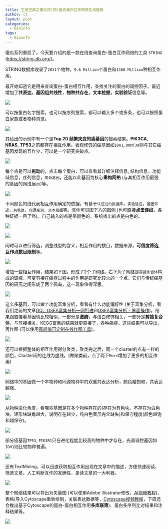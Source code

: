 ```yaml
---
title: 生信宝典之傻瓜式(四)蛋白蛋白互作网络在线搜索
author: ct
layout: post
categories:
  - Bioinfo
tags:
  - Bioinfo
---
```


傻瓜系列重启了，今天要介绍的是一款在线查询蛋白-蛋白互作网络的工具 `STRING` (<https://string-db.org/>)。

STRING数据库收录了`2031`个物种，`9.6 Million`个蛋白和`1380 Million`种相互作用。

最开始知道它是用来查询蛋白-蛋白相互作用，查找关注的蛋白的调控因子。最近增加了**共表达**，**基因组共线性**，**物种共存在**，**文本挖掘**，**实验验证**信息等。

![](//www.ehbio.com/ehbio_resource/string_cover.png)

可以按蛋白名字搜索，也可以按序列搜索，都可以输入多个或多条，也可以按照蛋白家族或者物种浏览。

![](http://www.ehbio.com/ehbio_resource/string_search.png)

其给出的示例中有一个是**Top 20 频繁突变的癌基因**的搜索结果。**PIK3CA**, **NRAS**, **TP53**之前都存在相互作用。表观修饰的癌基因如`IDH1`, `DNMT3A`则与其它癌基因发现的互作少，可以是一个研究突破点。

![](http://www.ehbio.com/ehbio_resource/string_top20.png)

每个点是可以**拖动**的，点击每个蛋白，可以查看其详细注释信息, 结构信息，功能域信息，序列信息，`同源基因`，还能以此基因为核心**重构网络** (与其相互作用最强的基因的网络展示)等。

![](http://www.ehbio.com/ehbio_resource/string_anno.png)

不同颜色的线代表相互作用确定的依据，有基于`认证过的数据库`，`实验验证`，`基因邻近`，`共表达`，`同源推测`，`文本挖掘`等。具体可见图下方的图例 (也可直接**点击连线**，各种证据一目了然)。自己输入的点是带颜色的，系统找出的点是白色的。

![](http://www.ehbio.com/ehbio_resource/string_legend.png)

![](http://www.ehbio.com/ehbio_resource/string_edge.png)

同时可以进行筛选，调整线型的含义，相互作用的数目，数据来源，**可信度筛选**, **互作点数目限制**等。

![](http://www.ehbio.com/ehbio_resource/string_setting.png)

增加一些相互作用，结果如下图。形成了2个子网络。右下角子网络是`剪接复合体`构成的调控，可变剪接在癌症过程中的作用是研究比较火的一个点。它们与传统癌基因的研究之间形成了两个孤岛，这一现象值得深思。

![](http://www.ehbio.com/ehbio_resource/string_top20_more.png)

这么多基因，可以做个功能富集分析，看看有什么功能偏好性 (关于富集分析，看我们之前的文章[GO、GSEA富集分析一网打进](http://mp.weixin.qq.com/s/d1KCETQZ88yaOLGwAtpWYg)和[GSEA富集分析 - 界面操作](http://mp.weixin.qq.com/s/3Nd3urhfRGkw-F0LGZrlZe))。结果跟直接看基因也比较相似，一部分是**激酶**，与蛋白修饰相关，一部分是**剪接复合体**，与剪接相关。KEGG富集的结果就更直接了，各种癌症。这些结果可以导出，再作图 (可以使用[高颜值可定制在线作图工具](http://mp.weixin.qq.com/s/eSZM0iY9a0sQhLI9pG8yWA))。

![](http://www.ehbio.com/ehbio_resource/string_enrichment.png)

还可以根据整体的相互作用得分聚类，聚类完之后，同一个cluster的点有一样的颜色，Cluster间的连线为虚线。(做聚类前，点了两下`More`增加了更多的相互作用)

![](http://www.ehbio.com/ehbio_resource/string_cluster.png)

网络中的基因做一个本物种和同源物种中的双重共表达分析，颜色越饱和，共表达越强。

![](http://www.ehbio.com/ehbio_resource/string_coexpr.png)

从物种进化角度，看哪些基因是在多个物种存在的(存在为有色块，不存在为白色块，矩形块缺角越大，说明存在越少，纯白色表示完全缺失)和保守程度(颜色越饱和越保守)。

![](http://www.ehbio.com/ehbio_resource/string_geencooccurence.png)

部分癌基因`TP53`, `PIK3R1`只在进化程度比较高的物种中才存在，光谱调控基因如`IDH1`则比较物种普遍。

![](http://www.ehbio.com/ehbio_resource/string_geencooccurence2.png)

还有TextMining，可以迅速获取相互作用出现在文章中的描述，方便快速阅读、筛选文章，人工判断互作的准确性，是读文章的一大利器。

![](http://www.ehbio.com/ehbio_resource/string_textmining.png)

整个网络结果可以导出为矢量图 (可以使用Adobe Illustrator修改，[AI视频教程](http://mp.weixin.qq.com/s/HTsufk71U3wf14OOWSKEeQ))、表格(导入Cytoscape重新绘制，关联表达数据等，[Cytoscape视频教程](http://mp.weixin.qq.com/s?__biz=MzI5MTcwNjA4NQ==&amp;mid=2247484194&amp;idx=1&amp;sn=61bcbe1c48e195c5c830396865789723&amp;chksm=ec0dc6a8db7a4fbeaa9cdd7245127edd382f3e4d13a61636c2cbc52062b32d7565bf282fca5e#rd)，下周还会推出基于Cytoscape的蛋白-蛋白相互作用**多库联筛**)、蛋白多序列比对结果和注释结果等。

![](http://www.ehbio.com/ehbio_resource/string_export.png)



